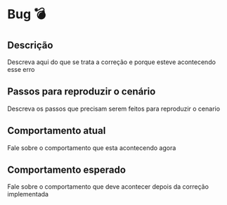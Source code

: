# Bug  :bomb:

## Descrição 
Descreva aqui do que se trata a correção e porque esteve acontecendo esse erro 

## Passos para reproduzir o cenário 
Descreva os passos que precisam serem feitos para reproduzir o cenario

## Comportamento atual
Fale sobre o comportamento que esta acontecendo agora 

## Comportamento esperado
Fale sobre o comportamento que deve acontecer depois da correção implementada



